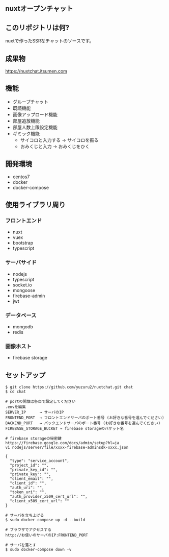 ## nuxtオープンチャット

## このリポジトリは何?

nuxtで作ったSSRなチャットのソースです。

## 成果物

https://nuxtchat.itsumen.com

## 機能

- グループチャット
- 既読機能
- 画像アップロード機能
- 部屋追放機能
- 部屋人数上限設定機能
- ギミック機能
  - サイコロと入力する → サイコロを振る
  - おみくじと入力 → おみくじをひく

## 開発環境

- centos7
- docker <br/>
- docker-compose <br/>

## 使用ライブラリ周り

### フロントエンド

- nuxt
- vuex
- bootstrap
- typescript

### サーバサイド

- nodejs
- typescript
- socket.io
- mongoose
- firebase-admin
- jwt

### データベース
- mongodb
- redis

### 画像ホスト
- firebase storage

## セットアップ

```
$ git clone https://github.com/yuzuru2/nuxtchat.git chat
$ cd chat

# portの開放は各自で設定してください
.envを編集 
SERVER_IP      → サーバのIP
FRONTEND_PORT  → フロントエンドサーバのポート番号 (お好きな番号を選んでください)
BACKEND_PORT   → バックエンドサーバのポート番号 (お好きな番号を選んでください)
FIREBASE_STORAGE_BUCKET → firebase storageのバケット名

# firebase storageの秘密鍵 https://firebase.google.com/docs/admin/setup?hl=ja
vi nodejs/server/file/xxxx-firebase-adminsdk-xxxx.json

{
  "type": "service_account",
  "project_id": "",
  "private_key_id": "",
  "private_key": "",
  "client_email": "",
  "client_id": "",
  "auth_uri": "",
  "token_uri": "",
  "auth_provider_x509_cert_url": "",
  "client_x509_cert_url": ""
}

# サーバを立ち上げる
$ sudo docker-compose up -d --build

# ブラウザでアクセスする
http://お使いのサーバのIP:FRONTEND_PORT

# サーバを落とす
$ sudo docker-compose down -v
```
